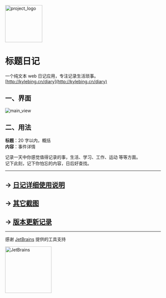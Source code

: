 <img width="120px" alt="project_logo" src="https://user-images.githubusercontent.com/12215982/225367174-f967aa05-5f35-474e-8ae2-0ea0619bd5d8.svg"/>

# 标题日记

一个纯文本 web 日记应用，专注记录生活琐事。  
[http://kylebing.cn/diary](http://kylebing.cn/diary)



## 一、界面

![main_view](https://github.com/user-attachments/assets/4c3efa8f-322c-41ae-bb0d-0b20c6143bea)


## 二、用法

**标题**：20 字以内，概括  
**内容**：事件详情

记录一天中你感觉值得记录的事，生活、学习、工作、运动 等等方面。  
记下此刻，记下你怕忘的内容，日后好查找。

---

## → [日记详细使用说明](https://kylebing.github.io/readme/diary/%E9%A1%B9%E7%9B%AE%E4%BB%8B%E7%BB%8D.html)
## → [其它截图](./README_screenshot.md)
## → [版本更新记录](https://github.com/KyleBing/diary/discussions/3)


---

感谢 [JetBrains](https://www.jetbrains.com/?from=diary-vue@KyleBing) 提供的工具支持

<img src="https://resources.jetbrains.com/storage/products/company/brand/logos/jb_beam.svg?_ga=2.54620846.401568951.1648434626-301403838.1648434626" width="150" alt="JetBrains"/>
